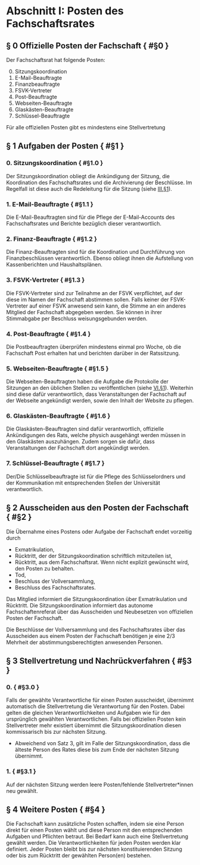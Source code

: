 # Abschnitt I: Posten des Fachschaftsrates
## § 0 Offizielle Posten der Fachschaft { #§0 }
Der Fachschaftsrat hat folgende Posten:

  0. <a name="§0.0">Sitzungskoordination</a>
  1. <a name="§0.1">E-Mail-Beauftragte</a>
  2. <a name="§0.2">Finanzbeauftragte</a>
  3. <a name="§0.3">FSVK-Vertreter</a>
  4. <a name="§0.4">Post-Beauftragte</a>
  5. <a name="§0.5">Webseiten-Beauftragte</a>
  6. <a name="§0.6">Glaskästen-Beauftragte</a>
  7. <a name="§0.7">Schlüssel-Beauftragte</a>
 
Für alle offiziellen Posten gibt es mindestens eine Stellvertretung

## § 1 Aufgaben der Posten { #§1 }
### 0. Sitzungskoordination { #§1.0 }
Der Sitzungskoordination obliegt die Ankündigung der Sitzung, die Koordination des Fachschaftsrates und die Archivierung der Beschlüsse. Im Regelfall ist diese auch die Redeleitung für die Sitzung (siehe [III.§1](Abschnitt_3_Durchfuhrung_der_Sitzung.md#§1)). 

### 1. E-Mail-Beauftragte { #§1.1 }
Die E-Mail-Beauftragten sind für die Pflege der E-Mail-Accounts des Fachschaftsrates und Berichte bezüglich dieser verantwortlich.

### 2. Finanz-Beauftragte { #§1.2 }
Die Finanz-Beauftragten sind für die Koordination und Durchführung von Finanzbeschlüssen verantwortlich. Ebenso obliegt ihnen die Aufstellung von Kassenberichten und Haushaltsplänen.

### 3. FSVK-Vertreter { #§1.3 }
Die FSVK-Vertreter sind zur Teilnahme an der FSVK verpflichtet, auf der diese im Namen der Fachschaft abstimmen sollen. Falls keiner der FSVK-Vertreter auf einer FSVK anwesend sein kann, die Stimme an ein anderes Mitglied der Fachschaft abgegeben werden. Sie können in ihrer Stimmabgabe per Beschluss weisungsgebunden werden.

### 4. Post-Beauftragte { #§1.4 }
Die Postbeauftragten überprüfen mindestens einmal pro Woche, ob die Fachschaft Post erhalten hat und berichten darüber in der Ratssitzung.

### 5. Webseiten-Beauftragte { #§1.5 }
Die Webseiten-Beauftragten haben die Aufgabe die Protokolle der Sitzungen an den üblichen Stellen zu veröffentlichen (siehe [VI.§1](./Abschnitt_6_Sonstige%20Bestimmungen.md#§1)). Weiterhin sind diese dafür verantwortlich, dass Veranstaltungen der Fachschaft auf der Webseite angekündigt werden, sowie den Inhalt der Website zu pflegen.

### 6. Glaskästen-Beauftragte { #§1.6 }
Die Glaskästen-Beauftragten sind dafür verantwortlich, offizielle Ankündigungen des Rats, welche physich ausgehängt werden müssen in den Glaskästen auszuhängen. Zudem sorgen sie dafür, dass Veranstaltungen der Fachschaft dort angekündigt werden.

### 7. Schlüssel-Beauftragte { #§1.7 }
Der/Die Schlüsselbeauftragte ist für die Pflege des
Schlüsselordners und der Kommunikation mit entsprechenden Stellen der Universität verantwortlich.

## § 2 Ausscheiden aus den Posten der Fachschaft { #§2 }
Die Übernahme eines Postens oder Aufgabe der Fachschaft endet vorzeitig durch
- Exmatrikulation,
- Rücktritt, der der Sitzungskoordination schriftlich mitzuteilen ist,
- Rücktritt, aus dem Fachschaftsrat. Wenn nicht explizit gewünscht wird, den Posten zu behalten.
- Tod,
- Beschluss der Vollversammlung,
- Beschluss des Fachschaftsrates.

Das Mitglied informiert die Sitzungskoordination über Exmatrikulation und Rücktritt. Die Sitzungskoordination informiert das autonome Fachschaftenreferat über das Ausscheiden und Neubesetzen von offiziellen Posten der Fachschaft. 

Die Beschlüsse der Vollversammlung und des Fachschaftsrates über das Ausscheiden aus einem Posten der Fachschaft benötigen je eine 2/3 Mehrheit der abstimmungsberechtigten anwesenden Personen.

## § 3 Stellvertretung und Nachrückverfahren { #§3 }
### 0. { #§3.0 }
Falls der gewählte Verantwortliche für einen Posten ausscheidet, übernimmt automatisch die Stellvertretung die Verantwortung für den Posten. Dabei gelten die gleichen Verantwortlichkeiten und Aufgaben wie für den ursprünglich gewählten Verantwortlichen. Falls bei offiziellen Posten kein Stellvertreter mehr existiert übernimmt die Sitzungskoordination diesen kommissarisch bis zur nächsten Sitzung.
- Abweichend von Satz 3, gilt im Falle der Sitzungskoordination, dass die älteste Person des Rates diese bis zum Ende der nächsten Sitzung übernimmt.

### 1. { #§3.1 }
Auf der nächsten Sitzung werden leere Posten/fehlende Stellvertreter*innen neu gewählt.

## § 4 Weitere Posten { #§4 }

Die Fachschaft kann zusätzliche Posten schaffen, indem sie eine Person direkt für einen Posten wählt und diese Person mit den entsprechenden Aufgaben und Pflichten betraut. Bei Bedarf kann auch eine Stellvertretung gewählt werden. Die Verantwortlichkeiten für jeden Posten werden klar definiert. Jeder Posten bleibt bis zur nächsten konstituierenden Sitzung oder bis zum Rücktritt der gewählten Person(en) bestehen.